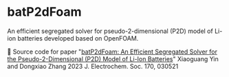 # batP2dFoam
An efficient segregated solver for pseudo-2-dimensional (P2D) model of Li-ion batteries developed based on OpenFOAM.

👋 Source code for paper "[batP2dFoam: An Efficient Segregated Solver for the Pseudo-2-Dimensional (P2D) Model of Li-Ion Batteries](https://iopscience.iop.org/article/10.1149/1945-7111/acbfe4/meta)"
Xiaoguang Yin and Dongxiao Zhang 2023 J. Electrochem. Soc. 170, 030521 

